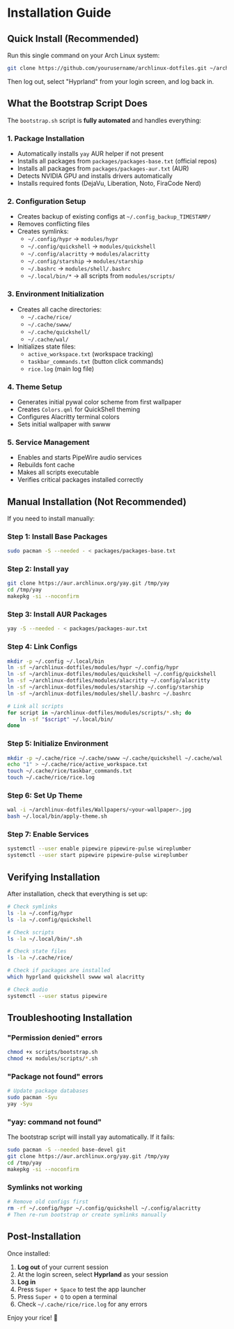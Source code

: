# Installation Guide

## Quick Install (Recommended)

Run this single command on your Arch Linux system:

```bash
git clone https://github.com/yourusername/archlinux-dotfiles.git ~/archlinux-dotfiles && cd ~/archlinux-dotfiles && chmod +x scripts/bootstrap.sh && ./scripts/bootstrap.sh
```

Then log out, select "Hyprland" from your login screen, and log back in.

## What the Bootstrap Script Does

The `bootstrap.sh` script is **fully automated** and handles everything:

### 1. Package Installation
- Automatically installs `yay` AUR helper if not present
- Installs all packages from `packages/packages-base.txt` (official repos)
- Installs all packages from `packages/packages-aur.txt` (AUR)
- Detects NVIDIA GPU and installs drivers automatically
- Installs required fonts (DejaVu, Liberation, Noto, FiraCode Nerd)

### 2. Configuration Setup
- Creates backup of existing configs at `~/.config_backup_TIMESTAMP/`
- Removes conflicting files
- Creates symlinks:
  - `~/.config/hypr` → `modules/hypr`
  - `~/.config/quickshell` → `modules/quickshell`
  - `~/.config/alacritty` → `modules/alacritty`
  - `~/.config/starship` → `modules/starship`
  - `~/.bashrc` → `modules/shell/.bashrc`
  - `~/.local/bin/*` → all scripts from `modules/scripts/`

### 3. Environment Initialization
- Creates all cache directories:
  - `~/.cache/rice/`
  - `~/.cache/swww/`
  - `~/.cache/quickshell/`
  - `~/.cache/wal/`
- Initializes state files:
  - `active_workspace.txt` (workspace tracking)
  - `taskbar_commands.txt` (button click commands)
  - `rice.log` (main log file)

### 4. Theme Setup
- Generates initial pywal color scheme from first wallpaper
- Creates `Colors.qml` for QuickShell theming
- Configures Alacritty terminal colors
- Sets initial wallpaper with swww

### 5. Service Management
- Enables and starts PipeWire audio services
- Rebuilds font cache
- Makes all scripts executable
- Verifies critical packages installed correctly

## Manual Installation (Not Recommended)

If you need to install manually:

### Step 1: Install Base Packages
```bash
sudo pacman -S --needed - < packages/packages-base.txt
```

### Step 2: Install yay
```bash
git clone https://aur.archlinux.org/yay.git /tmp/yay
cd /tmp/yay
makepkg -si --noconfirm
```

### Step 3: Install AUR Packages
```bash
yay -S --needed - < packages/packages-aur.txt
```

### Step 4: Link Configs
```bash
mkdir -p ~/.config ~/.local/bin
ln -sf ~/archlinux-dotfiles/modules/hypr ~/.config/hypr
ln -sf ~/archlinux-dotfiles/modules/quickshell ~/.config/quickshell
ln -sf ~/archlinux-dotfiles/modules/alacritty ~/.config/alacritty
ln -sf ~/archlinux-dotfiles/modules/starship ~/.config/starship
ln -sf ~/archlinux-dotfiles/modules/shell/.bashrc ~/.bashrc

# Link all scripts
for script in ~/archlinux-dotfiles/modules/scripts/*.sh; do
    ln -sf "$script" ~/.local/bin/
done
```

### Step 5: Initialize Environment
```bash
mkdir -p ~/.cache/rice ~/.cache/swww ~/.cache/quickshell ~/.cache/wal
echo "1" > ~/.cache/rice/active_workspace.txt
touch ~/.cache/rice/taskbar_commands.txt
touch ~/.cache/rice/rice.log
```

### Step 6: Set Up Theme
```bash
wal -i ~/archlinux-dotfiles/Wallpapers/<your-wallpaper>.jpg
bash ~/.local/bin/apply-theme.sh
```

### Step 7: Enable Services
```bash
systemctl --user enable pipewire pipewire-pulse wireplumber
systemctl --user start pipewire pipewire-pulse wireplumber
```

## Verifying Installation

After installation, check that everything is set up:

```bash
# Check symlinks
ls -la ~/.config/hypr
ls -la ~/.config/quickshell

# Check scripts
ls -la ~/.local/bin/*.sh

# Check state files
ls -la ~/.cache/rice/

# Check if packages are installed
which hyprland quickshell swww wal alacritty

# Check audio
systemctl --user status pipewire
```

## Troubleshooting Installation

### "Permission denied" errors
```bash
chmod +x scripts/bootstrap.sh
chmod +x modules/scripts/*.sh
```

### "Package not found" errors
```bash
# Update package databases
sudo pacman -Syu
yay -Syu
```

### "yay: command not found"
The bootstrap script will install yay automatically. If it fails:
```bash
sudo pacman -S --needed base-devel git
git clone https://aur.archlinux.org/yay.git /tmp/yay
cd /tmp/yay
makepkg -si --noconfirm
```

### Symlinks not working
```bash
# Remove old configs first
rm -rf ~/.config/hypr ~/.config/quickshell ~/.config/alacritty
# Then re-run bootstrap or create symlinks manually
```

## Post-Installation

Once installed:

1. **Log out** of your current session
2. At the login screen, select **Hyprland** as your session
3. **Log in**
4. Press `Super + Space` to test the app launcher
5. Press `Super + Q` to open a terminal
6. Check `~/.cache/rice/rice.log` for any errors

Enjoy your rice! 🍚
